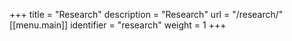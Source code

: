 +++
title = "Research"
description = "Research"
url = "/research/"
[[menu.main]]
    identifier = "research"
    weight     = 1
+++

